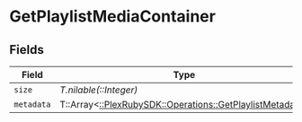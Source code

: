 # GetPlaylistMediaContainer


## Fields

| Field                                                                                                      | Type                                                                                                       | Required                                                                                                   | Description                                                                                                | Example                                                                                                    |
| ---------------------------------------------------------------------------------------------------------- | ---------------------------------------------------------------------------------------------------------- | ---------------------------------------------------------------------------------------------------------- | ---------------------------------------------------------------------------------------------------------- | ---------------------------------------------------------------------------------------------------------- |
| `size`                                                                                                     | *T.nilable(::Integer)*                                                                                     | :heavy_minus_sign:                                                                                         | N/A                                                                                                        | 1                                                                                                          |
| `metadata`                                                                                                 | T::Array<[::PlexRubySDK::Operations::GetPlaylistMetadata](../../models/operations/getplaylistmetadata.md)> | :heavy_minus_sign:                                                                                         | N/A                                                                                                        |                                                                                                            |